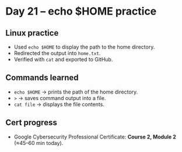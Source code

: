 # Day 21 – echo $HOME practice

## Linux practice
- Used `echo $HOME` to display the path to the home directory.
- Redirected the output into `home.txt`.
- Verified with `cat` and exported to GitHub.

## Commands learned
- `echo $HOME` → prints the path of the home directory.
- `>` → saves command output into a file.
- `cat file` → displays the file contents.

## Cert progress
- Google Cybersecurity Professional Certificate: **Course 2, Module 2** (≈45–60 min today).
